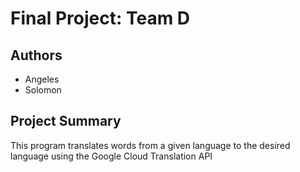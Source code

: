 # Final Project: Team D

## Authors
* Angeles
* Solomon

## Project Summary
This program translates words from a given language to the desired language using the Google Cloud Translation API
